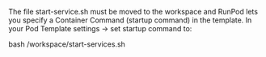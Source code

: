 The file start-service.sh must be moved to the workspace and 
RunPod lets you specify a Container Command (startup command) in the template.
In your Pod Template settings → set startup command to:

bash /workspace/start-services.sh